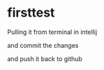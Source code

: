 # firsttest

Pulling it from terminal in intellij

and commit the changes 

and push it back to github
